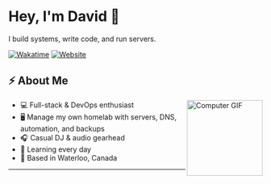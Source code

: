 # Hey, I'm David 👋  
I build systems, write code, and run servers.

[![Wakatime](https://wakatime.com/badge/user/5aa0e2e8-bb0c-4e5f-bfa1-21a31a92c8e6.svg)](https://wakatime.com/@5aa0e2e8-bb0c-4e5f-bfa1-21a31a92c8e6)
[![Website](https://img.shields.io/badge/Website-kaytwenty.com-green)](https://kaytwenty.com)

## ⚡ About Me
<img align="right" alt="Computer GIF" width="150" src="resources/computer.gif" />

- 💻 Full-stack & DevOps enthusiast  
- 🖥️ Manage my own homelab with servers, DNS, automation, and backups  
- 🎧 Casual DJ & audio gearhead  
- 🧠 Learning every day
- 📍 Based in Waterloo, Canada

---
